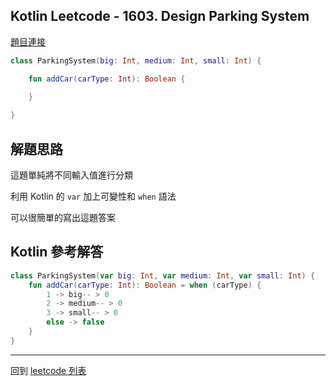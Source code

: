 ## Kotlin Leetcode - 1603. Design Parking System

[題目連接](https://leetcode.com/problems/design-parking-system/)

```kotlin
class ParkingSystem(big: Int, medium: Int, small: Int) {

    fun addCar(carType: Int): Boolean {
        
    }

}
```

## 解題思路

這題單純將不同輸入值進行分類

利用 Kotlin 的 `var` 加上可變性和 `when` 語法

可以很簡單的寫出這題答案

## Kotlin 參考解答

```kotlin
class ParkingSystem(var big: Int, var medium: Int, var small: Int) {
    fun addCar(carType: Int): Boolean = when (carType) {
        1 -> big-- > 0
        2 -> medium-- > 0
        3 -> small-- > 0
        else -> false
    }
}
```

------

回到 [leetcode 列表](index.md)
